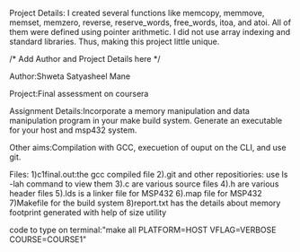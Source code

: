 Project Details:
I created several functions like memcopy, memmove, memset, memzero, reverse, reserve_words, free_words, itoa, and atoi. All of them were defined using pointer arithmetic. I did not use array indexing and standard libraries. Thus, making this project little unique.

/* Add Author and Project Details here */

Author:Shweta Satyasheel Mane

Project:Final assessment on coursera

Assignment Details:Incorporate a memory manipulation and data manipulation program in your make build system. Generate an 
executable for your host and msp432 system.

Other aims:Compilation with GCC, execuetion of ouput on the CLI, and 
use git.

Files:
1)c1final.out:the gcc compiled file
2).git and other repositiories: use ls -lah command to view them 
3).c are various source files
4).h are various header files
5).lds is a linker file for MSP432
6).map file for MSP432
7)Makefile for the build system
8)report.txt has the details about memory footprint generated with help of size utility

code to type on terminal:"make all PLATFORM=HOST VFLAG=VERBOSE COURSE=COURSE1"
